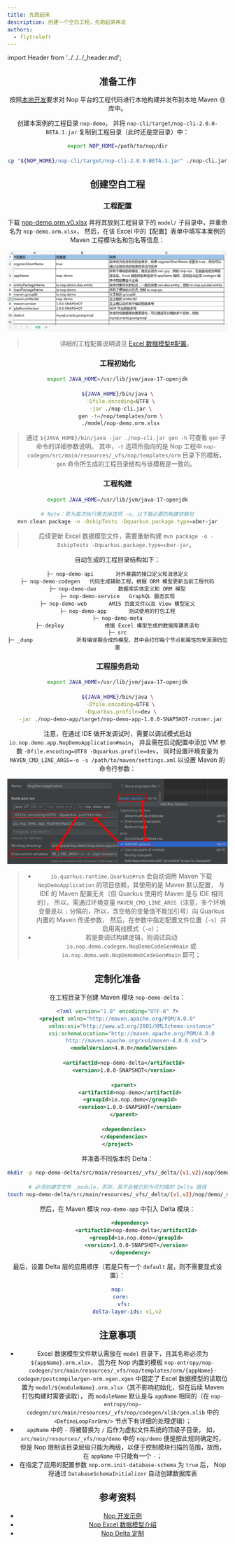 ```yaml
---
title: 先跑起来
description: 创建一个空白工程，先跑起来再说
authors:
  - flytreleft
---
```


import Header from '../../../\_header.md';

<Header />

## 准备工作

按照[本地开发](../#本地开发)要求对 Nop
平台的工程代码进行本地构建并发布到本地 Maven 仓库中。

创建本案例的工程目录 `nop-demo`，
并将 `nop-cli/target/nop-cli-2.0.0-BETA.1.jar`
复制到工程目录（此时还是空目录）中：

```bash
export NOP_HOME=/path/to/nop/dir

cp "${NOP_HOME}/nop-cli/target/nop-cli-2.0.0-BETA.1.jar" ./nop-cli.jar
```

## 创建空白工程

### 工程配置

下载 [nop-demo.orm.v0.xlsx](./files/nop-demo.orm.v0.xlsx) 并将其放到工程目录下的
`model/` 子目录中，并重命名为 `nop-demo.orm.xlsx`，
然后，在该 Excel 中的【配置】表单中填写本案例的 Maven 工程模块名和包名等信息：

![](./img/demo-project-settings-in-excel.png)

> 详细的工程配置说明请见 [Excel 数据模型#配置](https://gitee.com/canonical-entropy/nop-entropy/blob/master/docs/dev-guide/model/excel-model.md#%E9%85%8D%E7%BD%AE)。

### 工程初始化

```bash
export JAVA_HOME=/usr/lib/jvm/java-17-openjdk

${JAVA_HOME}/bin/java \
  -Dfile.encoding=UTF8 \
  -jar ./nop-cli.jar \
  gen -t=/nop/templates/orm \
  ./model/nop-demo.orm.xlsx
```

> 通过 `${JAVA_HOME}/bin/java -jar ./nop-cli.jar gen -h`
> 可查看 `gen` 子命令的详细参数说明。
> 其中，`-t` 选项所指向的是 Nop 工程中
> `nop-codegen/src/main/resources/_vfs/nop/templates/orm`
> 目录下的模板，`gen` 命令所生成的工程目录结构与该模板是一致的。

### 工程构建

```bash
export JAVA_HOME=/usr/lib/jvm/java-17-openjdk

# Note：若为首次执行需去掉选项 -o，以下载必要的构建依赖包
mvn clean package -o -DskipTests -Dquarkus.package.type=uber-jar
```

> 后续更新 Excel 数据模型文件，需要重新构建
> `mvn package -o -DskipTests -Dquarkus.package.type=uber-jar`。

自动生成的工程目录结构如下：

```
├─ nop-demo-api       对外暴露的接口定义和消息定义
├─ nop-demo-codegen   代码生成辅助工程，根据 ORM 模型更新当前工程代码
├─ nop-demo-dao       数据库实体定义和 ORM 模型
├─ nop-demo-service   GraphQL 服务实现
├─ nop-demo-web       AMIS 页面文件以及 View 模型定义
├─ nop-demo-app       测试使用的打包工程
├─ nop-demo-meta
├─ deploy             根据 Excel 模型生成的数据库建表语句
├─ src
├─ _dump              所有编译期合成的模型，其中会打印每个节点和属性的来源源码位置
```

### 工程服务启动

```bash
export JAVA_HOME=/usr/lib/jvm/java-17-openjdk

${JAVA_HOME}/bin/java \
  -Dfile.encoding=UTF8 \
  -Dquarkus.profile=dev \
  -jar ./nop-demo-app/target/nop-demo-app-1.0.0-SNAPSHOT-runner.jar
```

注意，在通过 IDE 做开发调试时，需要以调试模式启动 `io.nop.demo.app.NopDemoApplication#main`，
并且需在启动配置中添加 VM 参数 `-Dfile.encoding=UTF8 -Dquarkus.profile=dev`，
同时设置环境变量为 `MAVEN_CMD_LINE_ARGS=-o -s /path/to/maven/settings.xml`
以设置 Maven 的命令行参数：

![](./img/demo-app-debug-run-configuration.png)

> - `io.quarkus.runtime.Quarkus#run` 会自动调用 Maven 下载
>   `NopDemoApplication` 的项目依赖，其使用的是 Maven 默认配置，
>   与 IDE 的 Maven 配置无关（但 Quarkus 使用的 Maven 是与 IDE 相同的），
>   所以，需通过环境变量 `MAVEN_CMD_LINE_ARGS`（注意，多个环境变量是以 `;`
>   分隔的，所以，含空格的变量值不能加引号）向 Quarkus 内置的 Maven 传递参数，
>   然后，在参数中指定配置文件位置（`-s`）并启用离线模式（`-o`）；
> - 若是要调试构建逻辑，则调试启动 `io.nop.demo.codegen.NopDemoCodeGen#main`
>   或 `io.nop.demo.web.NopDemoWebCodeGen#main` 即可；

## 定制化准备

在工程目录下创建 Maven 模块 `nop-demo-delta`：

```xml title="nop-demo-delta/pom.xml"
<?xml version="1.0" encoding="UTF-8" ?>
<project xmlns="http://maven.apache.org/POM/4.0.0"
         xmlns:xsi="http://www.w3.org/2001/XMLSchema-instance"
         xsi:schemaLocation="http://maven.apache.org/POM/4.0.0
            http://maven.apache.org/xsd/maven-4.0.0.xsd">
    <modelVersion>4.0.0</modelVersion>

    <artifactId>nop-demo-delta</artifactId>
    <version>1.0.0-SNAPSHOT</version>

    <parent>
        <artifactId>nop-demo</artifactId>
        <groupId>io.nop.demo</groupId>
        <version>1.0.0-SNAPSHOT</version>
    </parent>

    <dependencies>
    </dependencies>
</project>
```

并准备不同版本的 Delta：

```bash
mkdir -p nop-demo-delta/src/main/resources/_vfs/_delta/{v1,v2}/nop/demo

# 必须创建空文件 _module，否则，其不会被识别为可扫描的 Delta 路径
touch nop-demo-delta/src/main/resources/_vfs/_delta/{v1,v2}/nop/demo/_module
```

然后，在 Maven 模块 `nop-demo-app` 中引入 Delta 模块：

```xml title="nop-demo-app/pom.xml"
        <dependency>
            <artifactId>nop-demo-delta</artifactId>
            <groupId>io.nop.demo</groupId>
            <version>1.0.0-SNAPSHOT</version>
        </dependency>
```

最后，设置 Delta 层的应用顺序（若是只有一个 `default` 层，则不需要显式设置）：

```yaml title="nop-demo-app/src/main/resources/application.yaml"
nop:
  core:
    vfs:
      delta-layer-ids: v1,v2
```

## 注意事项

- Excel 数据模型文件默认需放在 `model` 目录下，且其名称必须为 `${appName}.orm.xlsx`，
  因为在 Nop 内置的模板
  `nop-entropy/nop-codegen/src/main/resources/_vfs/nop/templates/orm/{appName}-codegen/postcompile/gen-orm.xgen.xgen`
  中固定了 Excel 数据模型的读取位置为
  `model/${moduleName}.orm.xlsx`（其不影响初始化，但在后续 Maven 打包构建时需要读取），
  而 `moduleName` 默认是与 `appName` 相同的（在
  `nop-entropy/nop-codegen/src/main/resources/_vfs/nop/codegen/xlib/gen.xlib`
  中的 `<DefineLoopForOrm/>` 节点下有详细的处理逻辑）；
- `appName` 中的 `-` 将被替换为 `/` 后作为虚拟文件系统的顶级子目录，
  如，`src/main/resources/_vfs/nop/demo` 中的 `nop/demo` 便是按此规则确定的，
  但是 Nop 限制该目录层级只能为两级，以便于控制模块扫描的范围，故而，在 `appName` 中只能有一个 `-`；
- 在指定了应用的配置参数 `nop.orm.init-database-schema` 为 `true` 后，
  Nop 将通过 `DatabaseSchemaInitializer` 自动创建数据库表

## 参考资料

- [Nop 开发示例](https://gitee.com/canonical-entropy/nop-entropy/blob/master/docs/tutorial/tutorial.md)
- [Nop Excel 数据模型介绍](https://gitee.com/canonical-entropy/nop-entropy/blob/master/docs/dev-guide/model/excel-model.md)
- [Nop Delta 定制](https://gitee.com/flytreeleft/nop-entropy/blob/docs-changes/docs/tutorial/tutorial.md#%E5%85%AB-delta%E5%AE%9A%E5%88%B6)
